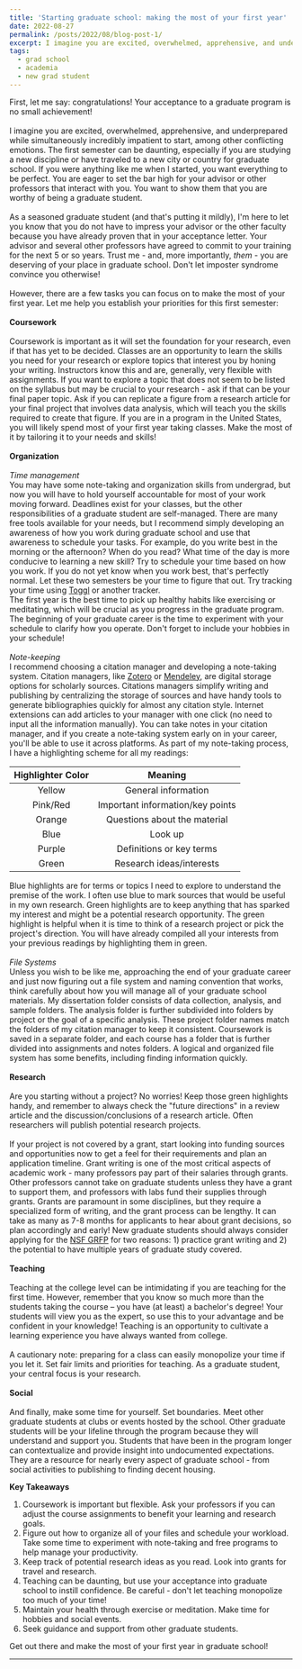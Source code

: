 ```yaml
---
title: 'Starting graduate school: making the most of your first year'
date: 2022-08-27
permalink: /posts/2022/08/blog-post-1/
excerpt: I imagine you are excited, overwhelmed, apprehensive, and underprepared while simultaneously incredibly impatient to start, among other conflicting emotions. The first semester can be daunting, especially if you are studying a new discipline or have traveled to a new city or country for graduate school. Let me help you establish your priorities for this first semester and beyond.
tags:
  - grad school
  - academia
  - new grad student
---
```


First, let me say: congratulations! Your acceptance to a graduate program is no small achievement!  
<br>
I imagine you are excited, overwhelmed, apprehensive, and underprepared while simultaneously incredibly impatient to start, among other conflicting emotions. The first semester can be daunting, especially if you are studying a new discipline or have traveled to a new city or country for graduate school. If you were anything like me when I started, you want everything to be perfect. You are eager to set the bar high for your advisor or other professors that interact with you. You want to show them that you are worthy of being a graduate student.  
<br>
As a seasoned graduate student (and that's putting it mildly), I'm here to let you know that you do not have to impress your advisor or the other faculty because you have already proven that in your acceptance letter. Your advisor and several other professors have agreed to commit to your training for the next 5 or so years. Trust me - and, more importantly, *them* - you are deserving of your place in graduate school. Don't let imposter syndrome convince you otherwise! 
<br>
<br>
However, there are a few tasks you can focus on to make the most of your first year. Let me help you establish your priorities for this first semester: 
<br>
<br>
**Coursework** 
<br>
<br>
Coursework is important as it will set the foundation for your research, even if that has yet to be decided. Classes are an opportunity to learn the skills you need for your research or explore topics that interest you by honing your writing. Instructors know this and are, generally, very flexible with assignments. If you want to explore a topic that does not seem to be listed on the syllabus but may be crucial to your research - ask if that can be your final paper topic. Ask if you can replicate a figure from a research article for your final project that involves data analysis, which will teach you the skills required to create that figure. If you are in a program in the United States, you will likely spend most of your first year taking classes. Make the most of it by tailoring it to your needs and skills!
<br>
<br>
**Organization** 
<br>
<br>
*Time management* 
<br>
You may have some note-taking and organization skills from undergrad, but now you will have to hold yourself accountable for most of your work moving forward. Deadlines exist for your classes, but the other responsibilities of a graduate student are self-managed. There are many free tools available for your needs, but I recommend simply developing an awareness of how you work during graduate school and use that awareness to schedule your tasks. For example, do you write best in the morning or the afternoon? When do you read? What time of the day is more conducive to learning a new skill? Try to schedule your time based on how you work. 
If you do not yet know when you work best, that's perfectly normal. Let these two semesters be your time to figure that out. Try tracking your time using [Toggl](www.toggl.com) or another tracker. 
<br>
The first year is the best time to pick up healthy habits like exercising or meditating, which will be crucial as you progress in the graduate program. The beginning of your graduate career is the time to experiment with your schedule to clarify how you operate. Don't forget to include your hobbies in your schedule! 
<br>
<br>
*Note-keeping* 
<br>
I recommend choosing a citation manager and developing a note-taking system. Citation managers, like [Zotero](Zotero.org) or [Mendeley](Mendeley.com), are digital storage options for scholarly sources. Citations managers simplify writing and publishing by centralizing the storage of sources and have handy tools to generate bibliographies quickly for almost any citation style. Internet extensions can add articles to your manager with one click (no need to input all the information manually). You can take notes in your citation manager, and if you create a note-taking system early on in your career, you'll be able to use it across platforms. As part of my note-taking process, I have a highlighting scheme for all my readings: 

| Highlighter Color | Meaning | 
|:----:|:----:| 
| Yellow | General information | 
|Pink/Red | Important information/key points | 
|Orange | Questions about the material | 
|Blue | Look up | 
| Purple | Definitions or key terms | 
|Green | Research ideas/interests | 
 
Blue highlights are for terms or topics I need to explore to understand the premise of the work. I often use blue to mark sources that would be useful in my own research. Green highlights are to keep anything that has sparked my interest and might be a potential research opportunity. The green highlight is helpful when it is time to think of a research project or pick the project's direction. You will have already compiled all your interests from your previous readings by highlighting them in green.  
<br>
*File Systems* 
<br>
Unless you wish to be like me, approaching the end of your graduate career and just now figuring out a file system and naming convention that works, think carefully about how you will manage all of your graduate school materials. My dissertation folder consists of data collection, analysis, and sample folders. The analysis folder is further subdivided into folders by project or the goal of a specific analysis. These project folder names match the folders of my citation manager to keep it consistent. Coursework is saved in a separate folder, and each course has a folder that is further divided into assignments and notes folders. A logical and organized file system has some benefits, including finding information quickly. 
<br>
<br>
**Research** 
<br>
<br>
Are you starting without a project? No worries! Keep those green highlights handy, and remember to always check the "future directions" in a review article and the discussion/conclusions of a research article. Often researchers will publish potential research projects.  
<br>
If your project is not covered by a grant, start looking into funding sources and opportunities now to get a feel for their requirements and plan an application timeline. Grant writing is one of the most critical aspects of academic work - many professors pay part of their salaries through grants. Other professors cannot take on graduate students unless they have a grant to support them, and professors with labs fund their supplies through grants. Grants are paramount in some disciplines, but they require a specialized form of writing, and the grant process can be lengthy. It can take as many as 7-8 months for applicants to hear about grant decisions, so plan accordingly and early! New graduate students should always consider applying for the [NSF GRFP](https://www.nsfgrfp.org/) for two reasons: 1) practice grant writing and 2) the potential to have multiple years of graduate study covered. 
<br>
<br>
**Teaching** 
<br>
<br>
Teaching at the college level can be intimidating if you are teaching for the first time. However, remember that you know so much more than the students taking the course – you have (at least) a bachelor's degree! Your students will view you as the expert, so use this to your advantage and be confident in your knowledge! Teaching is an opportunity to cultivate a learning experience you have always wanted from college.  
<br>
A cautionary note: preparing for a class can easily monopolize your time if you let it. Set fair limits and priorities for teaching. As a graduate student, your central focus is your research.
<br>
<br>
**Social** 
<br>
<br>
And finally, make some time for yourself. Set boundaries. Meet other graduate students at clubs or events hosted by the school. Other graduate students will be your lifeline through the program because they will understand and support you. Students that have been in the program longer can contextualize and provide insight into undocumented expectations. They are a resource for nearly every aspect of graduate school - from social activities to publishing to finding decent housing. 
 
**Key Takeaways**
<ol type="1">
  <li>Coursework is important but flexible. Ask your professors if you can adjust the course assignments to benefit your learning and research goals.</li>
  <li>Figure out how to organize all of your files and schedule your workload. Take some time to experiment with note-taking and free programs to help manage your productivity.</li>
  <li>Keep track of potential research ideas as you read. Look into grants for travel and research.</li>
<li>Teaching can be daunting, but use your acceptance into graduate school to instill confidence. Be careful - don't let teaching monopolize too much of your time!</li>
<li>Maintain your health through exercise or meditation. Make time for hobbies and social events.</li>
<li>Seek guidance and support from other graduate students.</li>
</ol>  
 
Get out there and make the most of your first year in graduate school!

------
